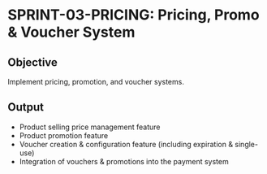 # SPRINT-03-PRICING: Pricing, Promo & Voucher System

## Objective
Implement pricing, promotion, and voucher systems.

## Output
- Product selling price management feature
- Product promotion feature
- Voucher creation & configuration feature (including expiration & single-use)
- Integration of vouchers & promotions into the payment system
